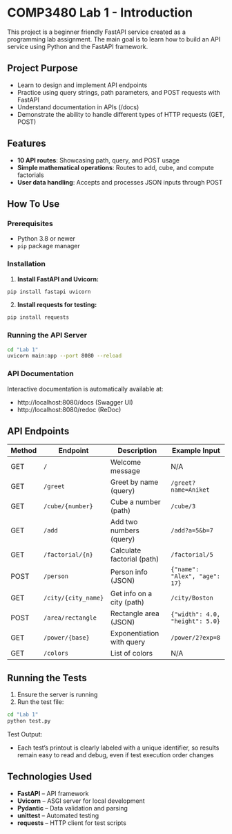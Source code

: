 # COMP3480 Lab 1 - Introduction

This project is a beginner friendly FastAPI service created as a programming lab assignment. The main goal is to learn how to build an API service using Python and the FastAPI framework. 

## Project Purpose

- Learn to design and implement API endpoints
- Practice using query strings, path parameters, and POST requests with FastAPI
- Understand documentation in APIs (/docs)
- Demonstrate the ability to handle different types of HTTP requests (GET, POST)

## Features

- **10 API routes**: Showcasing path, query, and POST usage
- **Simple mathematical operations**: Routes to add, cube, and compute factorials
- **User data handling**: Accepts and processes JSON inputs through POST

## How To Use

### Prerequisites
- Python 3.8 or newer
- `pip` package manager

### Installation

1. **Install FastAPI and Uvicorn:**
```bash
pip install fastapi uvicorn
```

2. **Install requests for testing:**
```bash
pip install requests
```

### Running the API Server
```bash
cd "Lab 1"
uvicorn main:app --port 8080 --reload
```

### API Documentation
Interactive documentation is automatically available at:
- http://localhost:8080/docs (Swagger UI)
- http://localhost:8080/redoc (ReDoc)

## API Endpoints

| Method | Endpoint            | Description                | Example Input                   |
| ------ | ------------------- | -------------------------- | ------------------------------- |
| GET    | `/`                 | Welcome message            | N/A                             |
| GET    | `/greet`            | Greet by name (query)      | `/greet?name=Aniket`            |
| GET    | `/cube/{number}`    | Cube a number (path)       | `/cube/3`                       |
| GET    | `/add`              | Add two numbers (query)    | `/add?a=5&b=7`                  |
| GET    | `/factorial/{n}`    | Calculate factorial (path) | `/factorial/5`                  |
| POST   | `/person`           | Person info (JSON)         | `{"name": "Alex", "age": 17}`   |
| GET    | `/city/{city_name}` | Get info on a city (path)  | `/city/Boston`                  |
| POST   | `/area/rectangle`   | Rectangle area (JSON)      | `{"width": 4.0, "height": 5.0}` |
| GET    | `/power/{base}`     | Exponentiation with query  | `/power/2?exp=8`                |
| GET    | `/colors`           | List of colors             | N/A                             |

## Running the Tests
1. Ensure the server is running
2. Run the test file:
```bash
cd "Lab 1"
python test.py
```
Test Output:
- Each test’s printout is clearly labeled with a unique identifier, so results remain easy to read and debug, even if test execution order changes

## Technologies Used

- **FastAPI** – API framework
- **Uvicorn** – ASGI server for local development
- **Pydantic** – Data validation and parsing
- **unittest** – Automated testing
- **requests** – HTTP client for test scripts